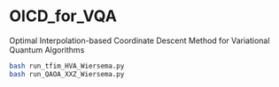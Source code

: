 # OICD_for_VQA
Optimal Interpolation-based Coordinate Descent Method for Variational Quantum Algorithms

```bash
bash run_tfim_HVA_Wiersema.py
bash run_QAOA_XXZ_Wiersema.py
```
